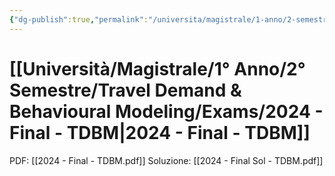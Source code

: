 ```yaml
---
{"dg-publish":true,"permalink":"/universita/magistrale/1-anno/2-semestre/travel-demand-and-behavioural-modeling/exams/2024-final-tdbm/","tags":["UNI"]}
---
```



# [[Università/Magistrale/1° Anno/2° Semestre/Travel Demand & Behavioural Modeling/Exams/2024 - Final - TDBM\|2024 - Final - TDBM]]


PDF: [[2024 - Final - TDBM.pdf]]
Soluzione: [[2024 - Final Sol - TDBM.pdf]]

